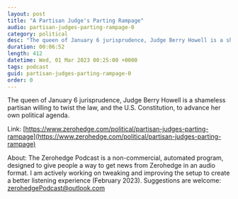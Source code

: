 ```yaml
---
layout: post
title: "A Partisan Judge's Parting Rampage"
audio: partisan-judges-parting-rampage-0
category: political
desc: "The queen of January 6 jurisprudence, Judge Berry Howell is a shameless partisan willing to twist the law, and the U.S. Constitution, to advance her own political agenda. "
duration: 00:06:52
length: 412
datetime: Wed, 01 Mar 2023 00:25:00 +0000
tags: podcast
guid: partisan-judges-parting-rampage-0
order: 0
---
```

The queen of January 6 jurisprudence, Judge Berry Howell is a shameless partisan willing to twist the law, and the U.S. Constitution, to advance her own political agenda. 

Link: [https://www.zerohedge.com/political/partisan-judges-parting-rampage](https://www.zerohedge.com/political/partisan-judges-parting-rampage)

About: The Zerohedge Podcast is a non-commercial, automated program, designed to give people a way to get news from Zerohedge in an audio format.  I am actively working on tweaking and improving the setup to create a better listening experience (February 2023).  Suggestions are welcome: [zerohedgePodcast@outlook.com](mailto:zerohedgePodcast@outlook.com)